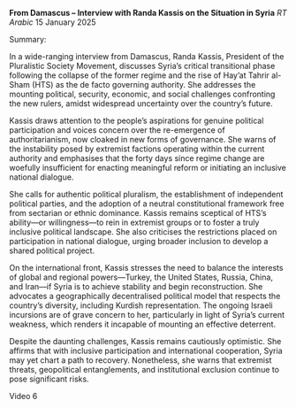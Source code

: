 **From Damascus – Interview with Randa Kassis on the Situation in Syria** _RT Arabic_ 15 January 2025

Summary:

In a wide-ranging interview from Damascus, Randa Kassis, President of the Pluralistic Society Movement, discusses Syria’s critical transitional phase following the collapse of the former regime and the rise of Hay’at Tahrir al-Sham (HTS) as the de facto governing authority. She addresses the mounting political, security, economic, and social challenges confronting the new rulers, amidst widespread uncertainty over the country’s future.

Kassis draws attention to the people’s aspirations for genuine political participation and voices concern over the re-emergence of authoritarianism, now cloaked in new forms of governance. She warns of the instability posed by extremist factions operating within the current authority and emphasises that the forty days since regime change are woefully insufficient for enacting meaningful reform or initiating an inclusive national dialogue.

She calls for authentic political pluralism, the establishment of independent political parties, and the adoption of a neutral constitutional framework free from sectarian or ethnic dominance. Kassis remains sceptical of HTS’s ability—or willingness—to rein in extremist groups or to foster a truly inclusive political landscape. She also criticises the restrictions placed on participation in national dialogue, urging broader inclusion to develop a shared political project.

On the international front, Kassis stresses the need to balance the interests of global and regional powers—Turkey, the United States, Russia, China, and Iran—if Syria is to achieve stability and begin reconstruction. She advocates a geographically decentralised political model that respects the country’s diversity, including Kurdish representation. The ongoing Israeli incursions are of grave concern to her, particularly in light of Syria’s current weakness, which renders it incapable of mounting an effective deterrent.

Despite the daunting challenges, Kassis remains cautiously optimistic. She affirms that with inclusive participation and international cooperation, Syria may yet chart a path to recovery. Nonetheless, she warns that extremist threats, geopolitical entanglements, and institutional exclusion continue to pose significant risks.

Video 6